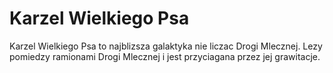 # Karzel Wielkiego Psa

Karzel Wielkiego Psa to najblizsza galaktyka nie liczac Drogi Mlecznej. Lezy
pomiedzy ramionami Drogi Mlecznej i jest przyciagana przez jej grawitacje.
